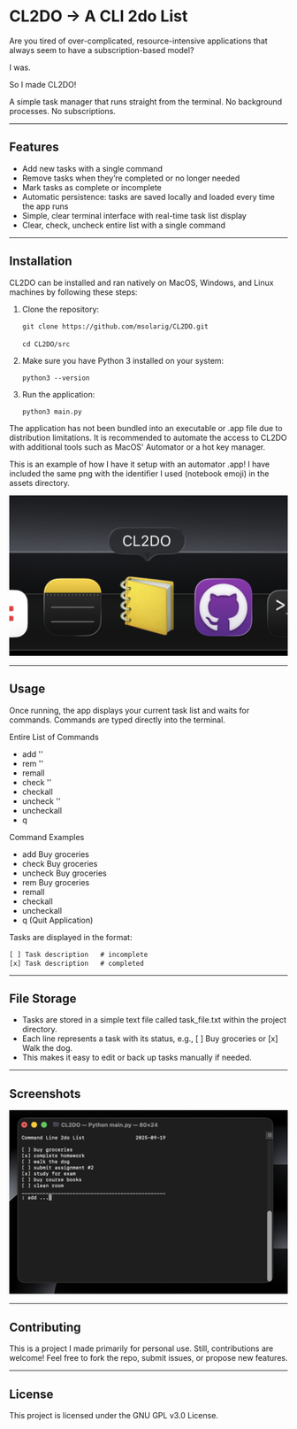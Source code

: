 # CL2DO -> A CLI 2do List

Are you tired of over-complicated, resource-intensive applications that always seem to have a subscription-based model?

I was.

So I made CL2DO!

A simple task manager that runs straight from the terminal. No background processes. No subscriptions.

---

## Features
*   Add new tasks with a single command
*   Remove tasks when they’re completed or no longer needed
*	Mark tasks as complete or incomplete
*   Automatic persistence: tasks are saved locally and loaded every time the app runs
*	Simple, clear terminal interface with real-time task list display
*   Clear, check, uncheck entire list with a single command

---

## Installation

CL2DO can be installed and ran natively on MacOS, Windows, and Linux machines by following these steps:
	
 1.	Clone the repository:

	```
 	git clone https://github.com/msolarig/CL2DO.git

 	cd CL2DO/src
	```
 
2.	Make sure you have Python 3 installed on your system:

	```
	python3 --version
 	```
 
3.	Run the application:

	```
	python3 main.py
	```
 
 The application has not been bundled into an executable or .app file due to distribution limitations. It is recommended to automate the access to CL2DO with additional tools such as MacOS' Automator or a hot key manager.
 
 This is an example of how I have it setup with an automator .app! I have included the same png with the identifier I used (notebook emoji) in the assets directory.
 
![Alt text](/assets/screenshots/screenshot_2.png?raw=true "screenshot 2")
 

---

## Usage

Once running, the app displays your current task list and waits for commands. Commands are typed directly into the terminal.

Entire List of Commands
* add '<task>'
* rem '<task>'
* remall
* check '<task>'
* checkall
* uncheck '<task>'
* uncheckall
* q

Command Examples
* add Buy groceries
* check Buy groceries
* uncheck Buy groceries
* rem Buy groceries
* remall
* checkall
* uncheckall
* q (Quit Application)

Tasks are displayed in the format:

```
[ ] Task description   # incomplete
[x] Task description   # completed
```

---

## File Storage

* Tasks are stored in a simple text file called task_file.txt within the project directory.
* Each line represents a task with its status, e.g., [ ] Buy groceries or [x] Walk the dog.
* This makes it easy to edit or back up tasks manually if needed.

---
## Screenshots

![Alt text](/assets/screenshots/screenshot_1.png?raw=true "Screenshot 1")

---

## Contributing

This is a project I made primarily for personal use. Still, contributions are welcome! Feel free to fork the repo, submit issues, or propose new features.

---

## License

This project is licensed under the GNU GPL v3.0 License.
